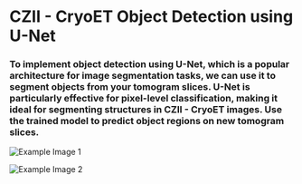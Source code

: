 # CZII - CryoET Object Detection using U-Net

### To implement object detection using U-Net, which is a popular architecture for image segmentation tasks, we can use it to segment objects from your tomogram slices. U-Net is particularly effective for pixel-level classification, making it ideal for segmenting structures in CZII - CryoET images. Use the trained model to predict object regions on new tomogram slices.

![Example Image 1](images/257baa04-5545-4756-b695-54a968bce1a0.png)

![Example Image 2](images/da01b32b-f1ae-4b1b-8ed9-8172e2dd2cdb.png)


